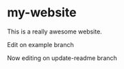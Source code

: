 # my-website

This is a really awesome website.

Edit on example branch

Now editing on update-readme branch
